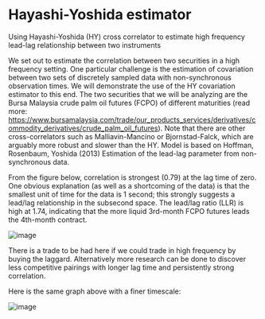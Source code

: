 # Hayashi-Yoshida estimator
Using Hayashi-Yoshida (HY) cross correlator to estimate high frequency lead-lag relationship between two instruments

We set out to estimate the correlation between two securities in a high frequency setting. One particular challenge is the estimation of covariation between two sets of discretely sampled data with non-synchronous observation times. We will demonstrate the use of the HY covariation estimator to this end. The two securities that we will be analyzing are the Bursa Malaysia crude palm oil futures (FCPO) of different maturities (read more: https://www.bursamalaysia.com/trade/our_products_services/derivatives/commodity_derivatives/crude_palm_oil_futures). Note that there are other cross-correlators such as Malliavin-Mancino or Bjornstad-Falck, which are arguably more robust and slower than the HY. Model is based on Hoffman, Rosenbaum, Yoshida (2013) Estimation of the lead-lag parameter from non-synchronous data.

From the figure below, correlation is strongest (0.79) at the lag time of zero. One obvious explanation (as well as a shortcoming of the data) is that the smallest unit of time for the data is 1 second; this strongly suggests a lead/lag relationship in the subsecond space. The lead/lag ratio (LLR) is high at 1.74, indicating that the more liquid 3rd-month FCPO futures leads the 4th-month contract.

![image](https://user-images.githubusercontent.com/105033135/185295364-130ee7c0-52dc-41cd-8658-a64df7c9ba14.png)

There is a trade to be had here if we could trade in high frequency by buying the laggard. Alternatively more research can be done to discover less competitive pairings with longer lag time and persistently strong correlation.

Here is the same graph above with a finer timescale:

![image](https://user-images.githubusercontent.com/105033135/185297532-6f5cf45f-2ed0-46e8-b732-84a6fb84e5d7.png)

